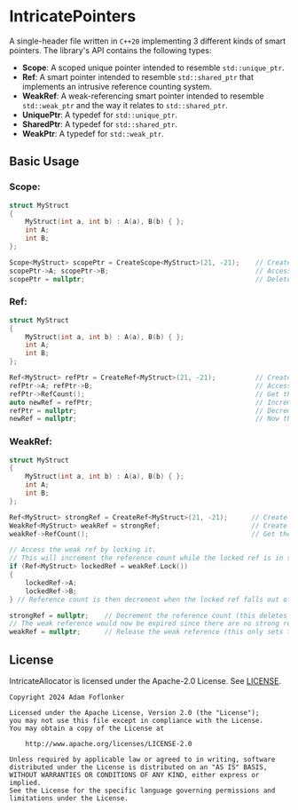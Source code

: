 # IntricatePointers
A single-header file written in `C++20` implementing 3 different kinds of smart pointers. The library's API contains the following types:

- **Scope**: A scoped unique pointer intended to resemble `std::unique_ptr`.
- **Ref**: A smart pointer intended to resemble `std::shared_ptr` that implements an intrusive reference counting system.
- **WeakRef**: A weak-referencing smart pointer intended to resemble `std::weak_ptr` and the way it relates to `std::shared_ptr`.
- **UniquePtr**: A typedef for `std::unique_ptr`.
- **SharedPtr**: A typedef for `std::shared_ptr`.
- **WeakPtr**: A typedef for `std::weak_ptr`.

## Basic Usage
### Scope:
``` C++
struct MyStruct
{
    MyStruct(int a, int b) : A(a), B(b) { };
    int A;
    int B;
};

Scope<MyStruct> scopePtr = CreateScope<MyStruct>(21, -21);    // Create a Scope
scopePtr->A; scopePtr->B;                                     // Access the object
scopePtr = nullptr;                                           // Delete the object
```
### Ref:
``` C++
struct MyStruct
{
    MyStruct(int a, int b) : A(a), B(b) { };
    int A;
    int B;
};

Ref<MyStruct> refPtr = CreateRef<MyStruct>(21, -21);          // Create a ref
refPtr->A; refPtr->B;                                         // Access the object
refPtr->RefCount();                                           // Get the pointer's reference count
auto newRef = refPtr;                                         // Increment the reference count by copy-assignment
refPtr = nullptr;                                             // Decrement the reference count
newRef = nullptr;                                             // Now the reference count is 0 and the object is deleted
```
### WeakRef:
``` C++
struct MyStruct
{
    MyStruct(int a, int b) : A(a), B(b) { };
    int A;
    int B;
};

Ref<MyStruct> strongRef = CreateRef<MyStruct>(21, -21);      // Create a ref
WeakRef<MyStruct> weakRef = strongRef;                       // Create a weak ref to 'strongRef'
weakRef->RefCount();                                         // Get the pointer's reference count

// Access the weak ref by locking it.
// This will increment the reference count while the locked ref is in scope to ensure that the resources aren't deleted
if (Ref<MyStruct> lockedRef = weakRef.Lock()) 
{
    lockedRef->A;
    lockedRef->B;
} // Reference count is then decrement when the locked ref falls out of scope

strongRef = nullptr;    // Decrement the reference count (this deletes the object since the reference count is now 0)
// The weak reference would now be expired since there are no strong references to it
weakRef = nullptr;      // Release the weak reference (this only sets the internal pointer to nullptr)
```

## License
IntricateAllocator is licensed under the Apache-2.0 License. See [LICENSE](LICENSE).

```
Copyright 2024 Adam Foflonker

Licensed under the Apache License, Version 2.0 (the "License");
you may not use this file except in compliance with the License.
You may obtain a copy of the License at

    http://www.apache.org/licenses/LICENSE-2.0

Unless required by applicable law or agreed to in writing, software
distributed under the License is distributed on an "AS IS" BASIS,
WITHOUT WARRANTIES OR CONDITIONS OF ANY KIND, either express or implied.
See the License for the specific language governing permissions and
limitations under the License.
```
